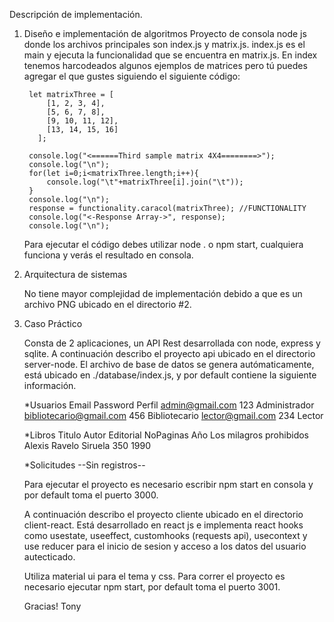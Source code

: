 Descripción de implementación.

1. Diseño e implementación de algoritmos
	Proyecto de consola node js donde los archivos principales son index.js y matrix.js. 
	index.js es el main y ejecuta la funcionalidad que se encuentra en matrix.js.
	En index tenemos harcodeados algunos ejemplos de matrices pero tú puedes agregar el que gustes siguiendo el siguiente código:
		
		let matrixThree = [
			[1, 2, 3, 4],
			[5, 6, 7, 8],
			[9, 10, 11, 12],
			[13, 14, 15, 16]
		  ];

		console.log("<======Third sample matrix 4X4========>");
		console.log("\n");
		for(let i=0;i<matrixThree.length;i++){
			console.log("\t"+matrixThree[i].join("\t"));
		}
		console.log("\n");
		response = functionality.caracol(matrixThree); //FUNCTIONALITY
		console.log("<-Response Array->", response);
		console.log("\n");
		
	Para ejecutar el código debes utilizar node . o npm start, cualquiera funciona y verás el resultado en consola.

2. Arquitectura de sistemas
	
	No tiene mayor complejidad de implementación debido a que es un archivo PNG ubicado en el directorio #2.
	
3. Caso Práctico

	Consta de 2 aplicaciones, un API Rest desarrollada con node, express y sqlite.
	A continuación describo el proyecto api ubicado en el directorio server-node.
	El archivo de base de datos se genera autómaticamente, está ubicado en ./database/index.js, y por default contiene la siguiente información.
	
	*Usuarios
	Email						Password		Perfil
	admin@gmail.com				123				Administrador
	bibliotecario@gmail.com		456				Bibliotecario
	lector@gmail.com			234				Lector
	
	*Libros
	Titulo						Autor			Editorial		NoPaginas		Año
	Los milagros prohibidos		Alexis Ravelo	Siruela			350				1990
	
	*Solicitudes
	--Sin registros--
	
	Para ejecutar el proyecto es necesario escribir npm start en consola y por default toma el puerto 3000.
	
	A continuación describo el proyecto cliente ubicado en el directorio client-react.
	Está desarrollado en react js e implementa react hooks como usestate, useeffect, customhooks (requests api), usecontext y use reducer para el inicio de sesion 
	y acceso a los datos del usuario autecticado.
	
	Utiliza material ui para el tema y css.
	Para correr el proyecto es necesario ejecutar npm start, por default toma el puerto 3001.
	
	Gracias!
	Tony
	
